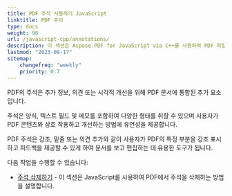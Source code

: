 ```yaml
---
title: PDF 주석 사용하기 JavaScript
linktitle: PDF 주석
type: docs
weight: 90
url: /javascript-cpp/annotations/
description: 이 섹션은 Aspose.PDF for JavaScript via C++를 사용하여 PDF 파일에 모든 종류의 주석을 사용하는 방법을 보여줍니다.
lastmod: "2023-09-17"
sitemap:
    changefreq: "weekly"
    priority: 0.7
---
```


PDF의 주석은 추가 정보, 의견 또는 시각적 개선을 위해 PDF 문서에 통합된 추가 요소입니다.

주석은 양식, 텍스트 필드 및 메모를 포함하여 다양한 형태를 취할 수 있으며 사용자가 PDF 콘텐츠와 상호 작용하고 개선하는 방법에 유연성을 제공합니다.

PDF 주석은 강조, 밑줄 또는 의견 추가와 같이 사용자가 PDF의 특정 부분을 강조 표시하고 피드백을 제공할 수 있게 하여 문서를 보고 편집하는 데 유용한 도구가 됩니다.

다음 작업을 수행할 수 있습니다:

- [주석 삭제하기](/pdf/javascript-cpp/delete-annotation/) - 이 섹션은 JavaScript를 사용하여 PDF에서 주석을 삭제하는 방법을 설명합니다.